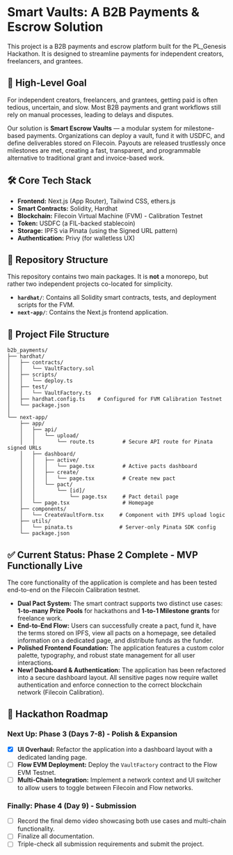 # Smart Vaults: A B2B Payments & Escrow Solution

This project is a B2B payments and escrow platform built for the PL_Genesis Hackathon. It is designed to streamline payments for independent creators, freelancers, and grantees.

## 🎯 High-Level Goal

For independent creators, freelancers, and grantees, getting paid is often tedious, uncertain, and slow. Most B2B payments and grant workflows still rely on manual processes, leading to delays and disputes.

Our solution is **Smart Escrow Vaults** — a modular system for milestone-based payments. Organizations can deploy a vault, fund it with USDFC, and define deliverables stored on Filecoin. Payouts are released trustlessly once milestones are met, creating a fast, transparent, and programmable alternative to traditional grant and invoice-based work.

## 🛠️ Core Tech Stack

-   **Frontend:** Next.js (App Router), Tailwind CSS, ethers.js
-   **Smart Contracts:** Solidity, Hardhat
-   **Blockchain:** Filecoin Virtual Machine (FVM) - Calibration Testnet
-   **Token:** USDFC (a FIL-backed stablecoin)
-   **Storage:** IPFS via Pinata (using the Signed URL pattern)
-   **Authentication:** Privy (for walletless UX)

## 📂 Repository Structure

This repository contains two main packages. It is **not** a monorepo, but rather two independent projects co-located for simplicity.

-   **`hardhat/`**: Contains all Solidity smart contracts, tests, and deployment scripts for the FVM.
-   **`next-app/`**: Contains the Next.js frontend application.

## 📁 Project File Structure

```text
b2b_payments/
├── hardhat/
│   ├── contracts/
│   │   └── VaultFactory.sol
│   ├── scripts/
│   │   └── deploy.ts
│   ├── test/
│   │   └── VaultFactory.ts
│   ├── hardhat.config.ts    # Configured for FVM Calibration Testnet
│   └── package.json
│
└── next-app/
    ├── app/
    │   ├── api/
    │   │   └── upload/
    │   │       └── route.ts         # Secure API route for Pinata signed URLs
    │   ├── dashboard/
    │   │   ├── active/
    │   │   │   └── page.tsx         # Active pacts dashboard
    │   │   ├── create/
    │   │   │   └── page.tsx         # Create new pact
    │   │   └── pact/
    │   │       └── [id]/
    │   │           └── page.tsx     # Pact detail page
    │   └── page.tsx                 # Homepage
    ├── components/
    │   └── CreateVaultForm.tsx     # Component with IPFS upload logic
    ├── utils/
    │   └── pinata.ts               # Server-only Pinata SDK config
    └── package.json
```

## ✅ Current Status: Phase 2 Complete - MVP Functionally Live
The core functionality of the application is complete and has been tested end-to-end on the Filecoin Calibration testnet.

- **Dual Pact System:** The smart contract supports two distinct use cases: **1-to-many Prize Pools** for hackathons and **1-to-1 Milestone grants** for freelance work.
- **End-to-End Flow:** Users can successfully create a pact, fund it, have the terms stored on IPFS, view all pacts on a homepage, see detailed information on a dedicated page, and distribute funds as the funder.
- **Polished Frontend Foundation:** The application features a custom color palette, typography, and robust state management for all user interactions.
- **New! Dashboard & Authentication:** The application has been refactored into a secure dashboard layout. All sensitive pages now require wallet authentication and enforce connection to the correct blockchain network (Filecoin Calibration).

## 🚀 Hackathon Roadmap

### **Next Up: Phase 3 (Days 7-8) - Polish & Expansion**
- [x] **UI Overhaul:** Refactor the application into a dashboard layout with a dedicated landing page.
- [ ] **Flow EVM Deployment:** Deploy the `VaultFactory` contract to the Flow EVM Testnet.
- [ ] **Multi-Chain Integration:** Implement a network context and UI switcher to allow users to toggle between Filecoin and Flow networks.

### **Finally: Phase 4 (Day 9) - Submission**
- [ ] Record the final demo video showcasing both use cases and multi-chain functionality.
- [ ] Finalize all documentation.
- [ ] Triple-check all submission requirements and submit the project.